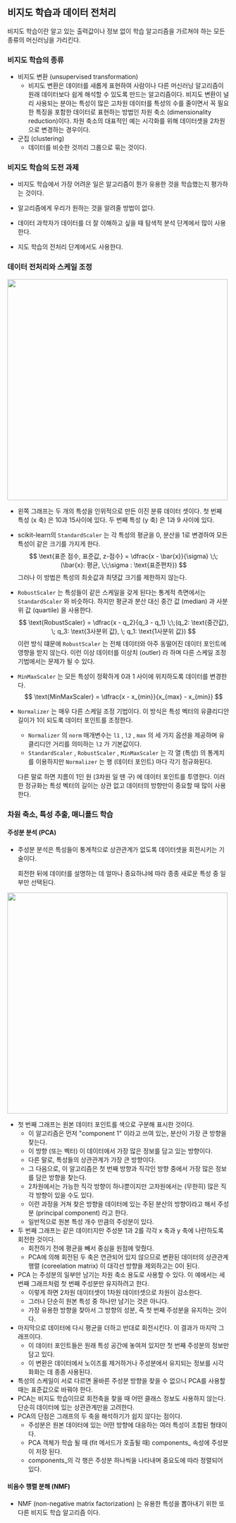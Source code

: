 ## 비지도 학습과 데이터 전처리

비지도 학습이란 알고 있는 출력값이나 정보 없이 학습 알고리즘을 가르쳐야 하는 모든 종류의 머신러닝을 가리킨다.

### 비지도 학습의 종류

- 비지도 변환 (unsupervised transformation)
  - 비지도 변환은 데이터를 새롭게 표현하여 사람이나 다른 머신러닝 알고리즘이 원래 데이터보다 쉽게 해석할 수 있도록 만드는 알고리즘이다. 비지도 변환이 널리 사용되는 분야는 특성이 많은 고차원 데이터를 특성의 수를 줄이면서 꼭 필요한 특징을 포함한 데이터로 표현하는 방법인 차원 축소 (dimensionality reduction)이다. 차원 축소의 대표적인 예는 시각화를 위해 데이터셋을 2차원으로 변경하는 경우이다.
- 군집 (clustering)
  - 데이터를 비슷한 것끼리 그룹으로 묶는 것이다.



### 비지도 학습의 도전 과제

- 비지도 학습에서 가장 어려운 일은 알고리즘이 뭔가 유용한 것을 학습했는지 평가하는 것이다. 

- 알고리즘에게 우리가 원하는 것을 알려줄 방법이 없다.
- 데이터 과학자가 데이터를 더 잘 이해하고 싶을 때 탐색적 분석 단계에서 많이 사용한다.
- 지도 학습의 전처리 단계에서도 사용한다.



### 데이터 전처리와 스케일 조정

<img src="https://user-images.githubusercontent.com/17154958/54887995-58bc0700-4edc-11e9-8a6c-9c1d24a0aa94.png" width=500/>

- 왼쪽 그래프는 두 개의 특성을 인위적으로 만든 이진 분류 데이터 셋이다. 첫 번째 특성 (x 축) 은 10과 15사이에 있다. 두 번째 특성 (y 축) 은 1과 9 사이에 있다.

- scikit-learn의 `StandardScaler` 는 각 특성의 평균을 0, 분산을 1로 변경하여 모든 특성이 같은 크기를 가지게 한다.
  $$
  \text{표준 점수, 표준값, z-점수} = \dfrac{x - \bar{x}}{\sigma} \;\;(\bar{x}: 평균, \;\;\sigma : \text{표준편차})
  $$
  그러나 이 방법은 특성의 최솟값과 최댓값 크기를 제한하지 않는다.

- `RobustScaler` 는 특성들이 같은 스케일을 갖게 된다는 통계적 측면에서는 `StandardScaler` 와 비슷하다. 하지만 평균과 분산 대신 중간 값 (median) 과 사분위 값 (quartile) 을 사용한다.
  $$
  \text{RobustScaler} = \dfrac{x - q_2}{q_3 - q_1} \;\;(q_2: \text{중간값}, \; q_3: \text{3사분위 값}, \; q_1: \text{1사분위 값})
  $$
  이런 방식 떄문에 `RobustScaler` 는 전체 데이터와 아주 동떨어진 데이터 포인트에 영향을 받지 않는다. 이런 이상 데이터를 이상치 (outler) 라 하며 다른 스케일 조정 기법에서는 문제가 될 수 있다.

- `MinMaxScaler` 는 모든 특성이 정확하게 0과 1 사이에 위치하도록 데이터를 변경한다.
  $$
  \text{MinMaxScaler} = \dfrac{x - x_{min}}{x_{max} - x_{min}}
  $$

- `Normalizer` 는 매우 다른 스케일 조정 기법이다. 이 방식은 특성 벡터의 유클리디안 길이가 1이 되도록 데이터 포인트를 조정한다.

  - `Normalizer` 의 `norm` 매개변수는 `l1` , `l2` , `max` 의 세 가지 옵션을 제공하며 유클리디안 거리를 의미하는 `l2` 가 기본값이다.
  - `StandardScaler` , `RobustScaler` , `MinMaxScaler` 는 각 열 (특성) 의 통계치를 이용하지만 `Normalizer` 는 행 (데이터 포인트) 마다 각기 정규화된다.

  다른 말로 하면 지름이 1인 원 (3차원 일 땐 구) 에 데이터 포인트를 투영한다. 이러한 정규화는 특성 벡터의 길이는 상관 없고 데이터의 방향만이 중요할 때 많이 사용한다.



### 차원 축소, 특성 추출, 매니폴드 학습

#### 주성분 분석 (PCA)

- 주성분 분석은 특성들이 통계적으로 상관관계가 없도록 데이터셋을 회전시키는 기술이다.

  회전한 뒤에 데이터를 설명하는 데 얼마나 중요하냐에 따라 종종 새로운 특성 중 일부만 선택된다.

<img src="https://user-images.githubusercontent.com/17154958/54888975-3c709800-4ee5-11e9-8e19-6fadbf3b0dc0.png" width=500/>

- 첫 번째 그래프는 원본 데이터 포인트를 색으로 구분해 표시한 것이다. 
  - 이 알고리즘은 먼저 "component 1" 이라고 쓰여 있는, 분산이 가장 큰 방향을 찾는다. 
  - 이 방향 (또는 벡터) 이 데이터에서 가장 많은 정보를 담고 있는 방향이다. 
  - 다른 말로, 특성들의 상관관계가 가장 큰 방향이다. 
  - 그 다음으로, 이 알고리즘은 첫 번째 방향과 직각인 방향 중에서 가장 많은 정보를 담은 방향을 찾는다. 
  - 2차원에서는 가능한 직각 방향이 하나뿐이지만 고차원에서는 (무한히) 많은 직각 방향이 있을 수도 있다.
  - 이런 과정을 거쳐 찾은 방향을 데이터에 있는 주된 분산의 방향이라고 해서 주성분 (principal component) 라고 한다.
  - 일반적으로 원본 특성 개수 만큼의 주성분이 있다.
- 두 번째 그래프는 같은 데이터지만 주성분 1과 2를 각각 x 축과 y 축에 나란하도록 회전한 것이다. 
  - 회전하기 전에 평균을 빼서 중심을 원점에 맞췄다.
  - PCA에 의해 회전된 두 축은 연관되어 있지 않으므로 변환된 데이터의 상관관계 행렬 (coreelation matrix) 이 대각선 방향을 제외하고는 0이 된다.
- PCA 는 주성분의 일부만 남기는 차원 축소 용도로 사용할 수 있다. 이 예에서는 세 번째 그래프처럼 첫 번째 주성분만 유지하려고 한다.
  - 이렇게 하면 2차원 데이터셋이 1차원 데이터셋으로 차원이 감소한다.
  - 그러나 단순히 원본 특성 중 하나만 남기는 것은 아니다.
  - 가장 유용한 방향을 찾아서 그 방향의 성분, 즉 첫 번째 주성분을 유지하는 것이다.
- 마지막으로 데이터에 다시 평균을 더하고 반대로 회전시킨다. 이 결과가 마지막 그래프이다.
  - 이 데이터 포인트들은 원래 특성 공간에 놓여져 있지만 첫 번째 주성분의 정보만 담고 있다.
  - 이 변환은 데이터에서 노이즈를 제거하거나 주성분에서 유지되는 정보를 시각화화는 데 종종 사용된다.
- 특성의 스케일이 서로 다르면 올바른 주성분 방향을 찾을 수 없으니 PCA를 사용할 때는 표준값으로 바꿔야 한다.
- PCA는 비지도 학습이므로 회전축을  찾을 때 어떤 클래스 정보도 사용하지 않는다. 단순히 데이터에 있는 상관관계만을 고려한다.
- PCA의 단점은 그래프의 두 축을 해석하기가 쉽지 않다는 점이다.
  - 주성분은 원본 데이터에 있는 어떤 방향에 대응하는 여러 특성이 조합된 형태이다.
  - PCA 객체가 학습 될 때 (fit 메서드가 호출될 때) components_ 속성에 주성분이 저장 된다.
  - components_의 각 행은 주성분 하나씩을 나타내며 중요도에 따라 정렬되어 있다.



#### 비음수 행렬 분해 (NMF)

- NMF (non-negative matrix factorization) 는 유용한 특성을 뽑아내기 위한 또 다른 비지도 학습 알고리즘 이다.